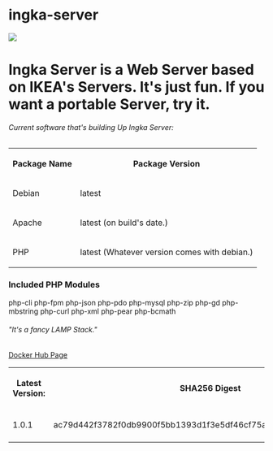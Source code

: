 # ingka-server
<img src="https://upload.wikimedia.org/wikipedia/commons/thumb/c/c5/Ikea_logo.svg/400px-Ikea_logo.svg.png"></img>
<h1>Ingka Server is a Web Server based on IKEA's Servers. It's just fun. If you want a portable Server, try it.</h1>
<h6>Current software that's building Up Ingka Server:</h6>
<center>
  <table>
  <tr>
  <th>
  <p>Package Name</p>
  </th>
  <th>
  <p>Package Version</p>
  </th>
  </tr>
  <tr>
  <td>
  <p>Debian</p>
  </td>
  <td>
  <p>latest</p>
  </td>
  </tr>
  <tr>
  <td>
  <p>Apache</p>
  </td>
  <td>
  <p>latest (on build's date.)</p>
  </td>
  </tr>
  <tr>
    <td>
      <p>PHP</p>
     </td>
    <td>
      <p>latest (Whatever version comes with debian.)</p>
    </td>
    </tr>
  </table>
</center>
<h3>Included PHP Modules</h3>
  <p>php-cli php-fpm php-json php-pdo php-mysql php-zip php-gd  php-mbstring php-curl php-xml php-pear php-bcmath</p>
<h6>"It's a fancy LAMP Stack."</h6>
<a href="https://hub.docker.com/r/kisskornel/ingka-server">Docker Hub Page</a>
<table>
  <tr>
    <th>
      <p>Latest Version:</p>
      </th>
    <th>
      <p>SHA256 Digest</p>
    </th>
      <th>
        <p>Pull Command</p>
      </th>
   </tr>
  <tr>
    <td>
      <p>1.0.1</p>
      </td>
    <td>
      <p>ac79d442f3782f0db9900f5bb1393d1f3e5df46cf75a6d2e892f8db920914c2d</p>
    </td>
    <td>
      docker pull kisskornel/ingka-server:1.0.1
     </td>
   </tr>
</table>
